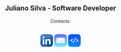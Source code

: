 <h2 align="center">Juliano Silva - Software Developer</h2>
<h6 align="center">Contacts:</h6>
<p align="center">
  <a href="https://www.linkedin.com/in/julianoacs/" target="_blank">
    <img src="https://github.com/julianoacs/julianoacs/blob/main/imagens/linkedin.png" width="40px"></a>
  <a href="mailto:julianoacsilva@hotmail.com">
    <img src="https://github.com/julianoacs/julianoacs/blob/main/imagens/eMail.png" width="40px"></a>
  <a href="https://julianoacs.github.io/Portfolio/" target="_blank">
    <img src="https://github.com/julianoacs/julianoacs/blob/main/imagens/logoDev.png" width="40px"></a>  
</p>
